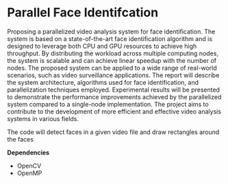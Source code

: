 # Parallel Face Identifcation

Proposing a parallelized video analysis system for face identification. The system is based on a state-of-the-art face identification algorithm and is designed to leverage both CPU and GPU resources to achieve high throughput. By distributing the workload across multiple computing nodes, the system is scalable and can achieve linear speedup with the number of nodes. The proposed system can be applied to a wide range of real-world scenarios, such as video surveillance applications. The report will describe the system architecture, algorithms used for face identification, and parallelization techniques employed. Experimental results will be presented to demonstrate the performance improvements achieved by the parallelized system compared to a single-node implementation. The project aims to contribute to the development of more efficient and effective video analysis systems in various fields.


The code will detect faces in a given video file and draw rectangles around the faces

<b>Dependencies</b>
- OpenCV
- OpenMP
